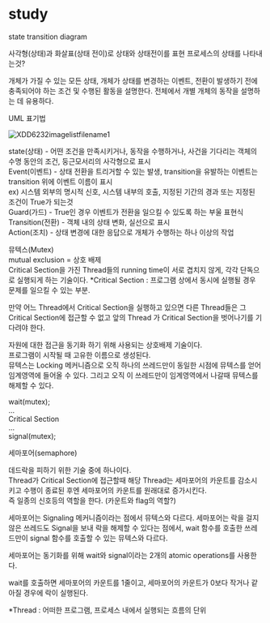 # study

state transition diagram

사각형(상태)과 화살표(상태 전이)로 상태와 상태전이를 표현
프로세스의 상태를 나타내는것?

개체가 가질 수 있는 모든 상태, 개체가 상태를 변경하는 이벤트, 전환이 발생하기 전에 충족되어야 하는 조건 및 수행된 활동을 설명한다.
전체에서 개별 개체의 동작을 설명하는 데 유용하다.


UML 표기법

![XDD6232imagelistfilename1](https://user-images.githubusercontent.com/89113823/132148379-8aab49f5-3ea2-43b4-a357-81b6bf2c0cbd.jpg)


state(상태) - 어떤 조건을 만족시키거나, 동작을 수행하거나, 사건을 기다리는 객체의 수명 동안의 조건, 둥근모서리의 사각형으로 표시   
Event(이벤트) - 상태 전환을 트리거할 수 있는 발생, transition을 유발하는 이벤트는 transition 위에 이벤트 이름이 표시  
ex) 시스템 외부의 명시적 신호, 시스템 내부의 호출, 지정된 기간의 경과 또는 지정된 조건이 True가 되는것  
Guard(가드) - True인 경우 이벤트가 전환을 일으킬 수 있도록 하는 부울 표현식  
Transition(전환) - 객체 내의 상태 변화, 실선으로 표시  
Action(조치) - 상태 변경에 대한 응답으로 개체가 수행하는 하나 이상의 작업  
  
  
뮤텍스(Mutex)  
mutual exclusion = 상호 배제  
Critical Section을 가진 Thread들의 running time이 서로 겹치지 않게, 각각 단독으로 실행되게 하는 기술이다.
*Critical Section : 프로그램 상에서 동시에 실행될 경우 문제를 일으킬 수 있는 부분.  

만약 어느 Thread에서 Critical Section을 실행하고 있으면 다른 Thread들은 그 Critical Section에 접근할 수 없고 앞의 Thread 가 Critical Section을 벗어나기를 기다려야 한다.  
  
자원에 대한 접근을 동기화 하기 위해 사용되는 상호배제 기술이다.  
프로그램이 시작될 때 고유한 이름으로 생성된다.  
뮤텍스는 Locking 메커니즘으로 오직 하나의 쓰레드만이 동일한 시점에 뮤텍스를 얻어 임계영역에 들어올 수 있다. 그리고 오직 이 쓰레드만이 임계영역에서 나갈때 뮤텍스를 해제할 수 있다.  

wait(mutex);  
...  
Critical Section  
...  
signal(mutex);  



세마포어(semaphore)

데드락을 피하기 위한 기술 중에 하나이다.  
Thread가 Critical Section에 접근할때 해당 Thread는 세마포어의 카운트를 감소시키고 수행이 종료된 후엔 세마포어의 카운트를 원래대로 증가시킨다.   
즉 일종의 신호등의 역할을 한다. (카운트와 flag의 역할?)  


세마포어는 Signaling 메커니즘이라는 점에서 뮤텍스와 다르다. 세마포어는 락을 걸지 않은 쓰레드도 Signal을 보내 락을 해제할 수 있다는 점에서, wait 함수를 호출한 쓰레드만이 signal 함수를 호출할 수 있는 뮤텍스와 다르다.  
  
세마포어는 동기화를 위해 wait와 signal이라는 2개의 atomic operations를 사용한다.  
  
wait를 호출하면 세마포어의 카운트를 1줄이고, 세마포어의 카운트가 0보다 작거나 같아질 경우에 락이 실행된다.   
  
  
  
  
  
*Thread : 어떠한 프로그램, 프로세스 내에서 실행되는 흐름의 단위
